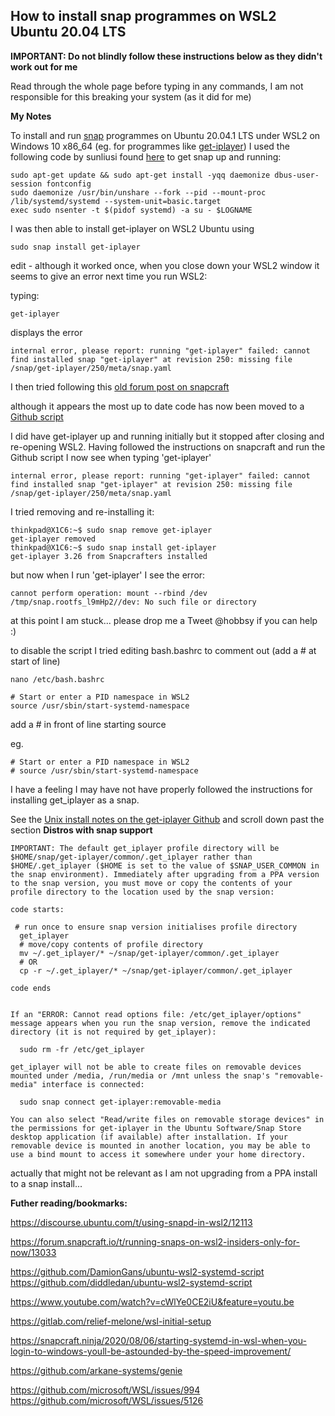 ## How to install snap programmes on WSL2 Ubuntu 20.04 LTS

**IMPORTANT: Do not blindly follow these instructions below as they didn't work out for me**

Read through the whole page before typing in any commands, I am not responsible for this breaking your system (as it did for me)

**My Notes**

To install and run [snap](https://snapcraft.io/install/get-iplayer/ubuntu) programmes on Ubuntu 20.04.1 LTS under WSL2 on Windows 10 x86_64 (eg. for programmes like [get-iplayer](https://github.com/get-iplayer/get_iplayer)) I used the following code by sunliusi found [here](https://github.com/microsoft/WSL/issues/5126#issuecomment-653715201) to get snap up and running:



```
sudo apt-get update && sudo apt-get install -yqq daemonize dbus-user-session fontconfig
sudo daemonize /usr/bin/unshare --fork --pid --mount-proc /lib/systemd/systemd --system-unit=basic.target
exec sudo nsenter -t $(pidof systemd) -a su - $LOGNAME
```

I was then able to install get-iplayer on WSL2 Ubuntu using

```
sudo snap install get-iplayer
```

edit - although it worked once, when you close down your WSL2 window it seems to give an error next time you run WSL2:

typing:

````
get-iplayer
````

displays the error

```
internal error, please report: running "get-iplayer" failed: cannot find installed snap "get-iplayer" at revision 250: missing file /snap/get-iplayer/250/meta/snap.yaml
```

I then tried following this [old forum post on snapcraft](https://forum.snapcraft.io/t/running-snaps-on-wsl2-insiders-only-for-now/13033)

although it appears the most up to date code has now been moved to a [Github script](https://github.com/DamionGans/ubuntu-wsl2-systemd-script)

I did have get-iplayer up and running initially but it stopped after closing and re-opening WSL2.
Having followed the instructions on snapcraft and run the Github script I now see when typing 'get-iplayer'

```
internal error, please report: running "get-iplayer" failed: cannot find installed snap "get-iplayer" at revision 250: missing file /snap/get-iplayer/250/meta/snap.yaml
```

I tried removing and re-installing it:

```
thinkpad@X1C6:~$ sudo snap remove get-iplayer
get-iplayer removed
thinkpad@X1C6:~$ sudo snap install get-iplayer
get-iplayer 3.26 from Snapcrafters installed
```
but now when I run 'get-iplayer' I see the error:

```
cannot perform operation: mount --rbind /dev /tmp/snap.rootfs_l9mHp2//dev: No such file or directory
```

at this point I am stuck... please drop me a Tweet @hobbsy if you can help :)


to disable the script I tried editing bash.bashrc to comment out (add a # at start of line)

```
nano /etc/bash.bashrc
```

```
# Start or enter a PID namespace in WSL2
source /usr/sbin/start-systemd-namespace
```
add a # in front of line starting source

eg.

```
# Start or enter a PID namespace in WSL2
# source /usr/sbin/start-systemd-namespace
```

I have a feeling I may have not have properly followed the instructions for installing get_iplayer as a snap.

See the [Unix install notes on the get-iplayer Github](https://github.com/get-iplayer/get_iplayer/wiki/unixpkg) and scroll down past the section **Distros with snap support**

```
IMPORTANT: The default get_iplayer profile directory will be $HOME/snap/get-iplayer/common/.get_iplayer rather than $HOME/.get_iplayer ($HOME is set to the value of $SNAP_USER_COMMON in the snap environment). Immediately after upgrading from a PPA version to the snap version, you must move or copy the contents of your profile directory to the location used by the snap version:

code starts:

 # run once to ensure snap version initialises profile directory
  get_iplayer
  # move/copy contents of profile directory
  mv ~/.get_iplayer/* ~/snap/get-iplayer/common/.get_iplayer
  # OR
  cp -r ~/.get_iplayer/* ~/snap/get-iplayer/common/.get_iplayer

code ends
 

If an "ERROR: Cannot read options file: /etc/get_iplayer/options" message appears when you run the snap version, remove the indicated directory (it is not required by get_iplayer):

  sudo rm -fr /etc/get_iplayer

get_iplayer will not be able to create files on removable devices mounted under /media, /run/media or /mnt unless the snap's "removable-media" interface is connected:

  sudo snap connect get-iplayer:removable-media

You can also select "Read/write files on removable storage devices" in the permissions for get-iplayer in the Ubuntu Software/Snap Store desktop application (if available) after installation. If your removable device is mounted in another location, you may be able to use a bind mount to access it somewhere under your home directory.

``` 
actually that might not be relevant as I am not upgrading from a PPA install to a snap install...


**Futher reading/bookmarks:**

https://discourse.ubuntu.com/t/using-snapd-in-wsl2/12113

https://forum.snapcraft.io/t/running-snaps-on-wsl2-insiders-only-for-now/13033

https://github.com/DamionGans/ubuntu-wsl2-systemd-script
https://github.com/diddledan/ubuntu-wsl2-systemd-script

https://www.youtube.com/watch?v=cWlYe0CE2iU&feature=youtu.be

https://gitlab.com/relief-melone/wsl-initial-setup

https://snapcraft.ninja/2020/08/06/starting-systemd-in-wsl-when-you-login-to-windows-youll-be-astounded-by-the-speed-improvement/

https://github.com/arkane-systems/genie

https://github.com/microsoft/WSL/issues/994
https://github.com/microsoft/WSL/issues/5126


